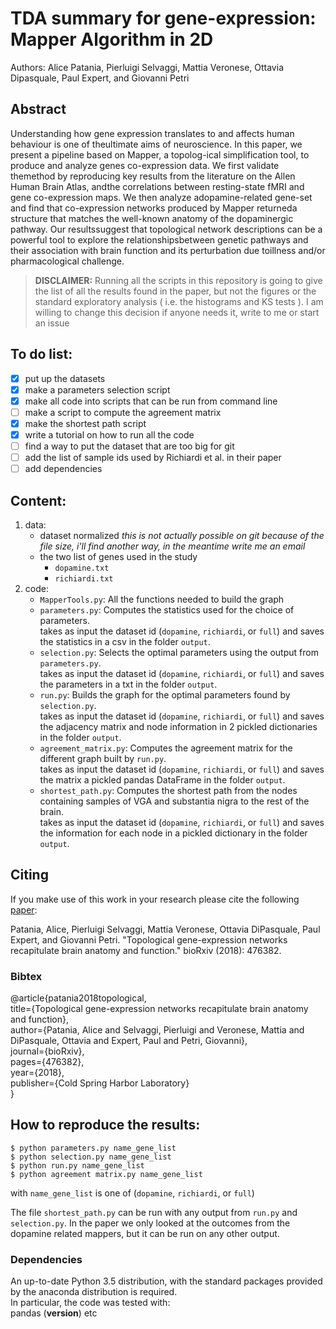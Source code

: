 # TDA summary for gene-expression: Mapper Algorithm in 2D
Authors: Alice Patania, Pierluigi Selvaggi, Mattia Veronese, Ottavia Dipasquale, Paul Expert, and Giovanni Petri

## Abstract
Understanding how gene expression translates to and affects human behaviour is one of theultimate aims of neuroscience.  In this paper, we present a pipeline based on Mapper, a topolog-ical simplification tool, to produce and analyze genes co-expression data.  We first validate themethod by reproducing key results from the literature on the Allen Human Brain Atlas, andthe correlations between resting-state fMRI and gene co-expression maps.  We then analyze adopamine-related gene-set and find that co-expression networks produced by Mapper returneda structure that matches the well-known anatomy of the dopaminergic pathway.  Our resultssuggest that topological network descriptions can be a powerful tool to explore the relationshipsbetween genetic pathways and their association with brain function and its perturbation due toillness and/or pharmacological challenge.

> **DISCLAIMER:**
> Running all the scripts in this repository is going to give the list of all the results found in the paper, but not the figures or the standard exploratory analysis ( i.e. the histograms and KS tests ). 
> I am willing to change this decision if anyone needs it, write to me or start an issue
  
## To do list:
  - [x] put up the datasets
  - [x] make a parameters selection script
  - [x] make all code into scripts that can be run from command line
  - [ ] make a script to compute the agreement matrix
  - [x] make the shortest path script
  - [x] write a tutorial on how to run all the code
  - [ ] find a way to put the dataset that are too big for git
  - [ ] add the list of sample ids used by Richiardi et al. in their paper
  - [ ] add dependencies
  
## Content:
1. data:
    - dataset normalized *this is not actually possible on git because of the file size, i'll find another way, in the meantime write me an email*
    - the two list of genes used in the study
      - `dopamine.txt`
      - `richiardi.txt`
3. code:
    - `MapperTools.py`: All the functions needed to build the graph
    - `parameters.py`: Computes the statistics used for the choice of parameters.  
    takes as input the dataset id (`dopamine`, `richiardi`, or `full`) and saves the statistics in a csv in the folder `output`.
    - `selection.py`: Selects the optimal parameters using the output from `parameters.py`.  
    takes as input the dataset id (`dopamine`, `richiardi`, or `full`) and saves the parameters in a txt in the folder `output`.
    - `run.py`: Builds the graph for the optimal parameters found by `selection.py`.  
    takes as input the dataset id (`dopamine`, `richiardi`, or `full`) and saves the adjacency matrix and node information in 2 pickled dictionaries in the folder `output`.
    - `agreement_matrix.py`: Computes the agreement matrix for the different graph built by `run.py`.  
    takes as input the dataset id (`dopamine`, `richiardi`, or `full`) and saves the matrix a pickled pandas DataFrame in the folder `output`.
    - `shortest_path.py`: Computes the shortest path from the nodes containing samples of VGA and substantia nigra to the rest of the brain.  
    takes as input the dataset id (`dopamine`, `richiardi`, or `full`) and saves the information for each node in a pickled dictionary in the folder `output`.
    
## Citing
If you make use of this work in your research please cite the following [paper](https://www.biorxiv.org/content/10.1101/476382v1):

Patania, Alice, Pierluigi Selvaggi, Mattia Veronese, Ottavia DiPasquale, Paul Expert, and Giovanni Petri. "Topological gene-expression networks recapitulate brain anatomy and function." bioRxiv (2018): 476382.

### Bibtex

@article{patania2018topological,  
  title={Topological gene-expression networks recapitulate brain anatomy and function},  
  author={Patania, Alice and Selvaggi, Pierluigi and Veronese, Mattia and DiPasquale, Ottavia and Expert, Paul and Petri, Giovanni},  
  journal={bioRxiv},  
  pages={476382},  
  year={2018},  
  publisher={Cold Spring Harbor Laboratory}  
}

## How to reproduce the results:

```shell
$ python parameters.py name_gene_list
$ python selection.py name_gene_list
$ python run.py name_gene_list
$ python agreement matrix.py name_gene_list
```
with `name_gene_list` is one of (`dopamine`, `richiardi`, or `full`)

The file `shortest_path.py` can be run with any output from `run.py` and `selection.py`. In the paper we only looked at the outcomes from the dopamine related mappers, but it can be run on any other output.

### Dependencies
An up-to-date Python 3.5 distribution, with the standard packages provided by the anaconda distribution is required.  
In particular, the code was tested with:  
pandas (__version__) etc  

